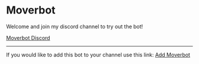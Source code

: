 # Moverbot

Welcome and join my discord channel to try out the bot!

[Moverbot Discord](https://discord.gg/nqwS7GD)
___

If you would like to add this bot to your channel use this link:
[Add Moverbot](https://discordapp.com/oauth2/authorize?client_id=449878054203031562&scope=bot)



